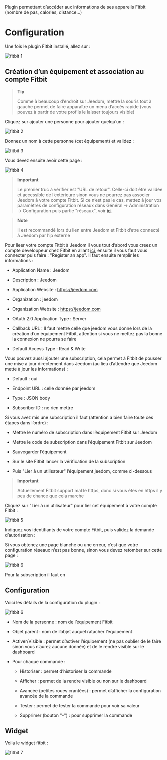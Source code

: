 Plugin permettant d’accéder aux informations de ses appareils Fitbit
(nombre de pas, calories, distance…​)

Configuration 
=============

Une fois le plugin Fitbit installé, allez sur :

![fitbit 1](./images/fitbit-1.JPG)

Création d’un équipement et association au compte Fitbit 
--------------------------------------------------------

> **Tip**
>
> Comme à beaucoup d’endroit sur Jeedom, mettre la souris tout à gauche
> permet de faire apparaître un menu d’accès rapide (vous pouvez à
> partir de votre profils le laisser toujours visible)

Cliquez sur ajouter une personne pour ajouter quelqu’un :

![fitbit 2](./images/fitbit-2.JPG)

Donnez un nom à cette personne (cet équipement) et validez :

![fitbit 3](./images/fitbit-3.JPG)

Vous devez ensuite avoir cette page :

![fitbit 4](./images/fitbit-4.JPG)

> **Important**
>
> Le premier truc à vérifier est "URL de retour". Celle-ci doit être
> validée et accessible de l’extérieure sinon vous ne pourrez pas
> associer Jeedom à votre compte Fitbit. Si ce n’est pas le cas, mettez
> à jour vos paramètres de configuration réseaux dans Général →
> Administration → Configuration puis partie "réseaux", voir
> [ici](https://www.jeedom.fr/doc/documentation/core/fr_FR/doc-core-administration.html.html#administration)

> **Note**
>
> Il est recommandé lors du lien entre Jeedom et Fitbit d’etre connecté
> à Jeedom par l’ip externe

Pour lieer votre compte Fitbit à Jeedom il vous tout d’abord vous creez
un compte developpeur chez Fitbit en allant
[ici](https://dev.fitbit.com/fr), ensuite il vous faut vous connecter
puis faire : "Register an app". Il faut ensuite remplir les informations
:

-   Application Name : Jeedom

-   Description : Jeedom

-   Application Website : <https://jeedom.com>

-   Organization : jeedom

-   Organization Website : <https://jeedom.com>

-   OAuth 2.0 Application Type : Server

-   Callback URL : Il faut mettre celle que jeedom vous donne lors de la
    création d’un équipement Fitbit, attention si vous ne mettez pas la
    bonne la connexion ne pourra se faire

-   Default Access Type : Read & Write

Vous pouvez aussi ajouter une subscription, cela permet à Fitbit de
pousser une mise à jour directement dans Jeedom (au lieu d’attendre que
Jeedom mette à jour les informations) :

-   Default : oui

-   Endpoint URL : celle donnée par jeedom

-   Type : JSON body

-   Subscriber ID : ne rien mettre

Si vous avez mis une subscription il faut (attention a bien faire toute
ces étapes dans l’ordre) :

-   Mettre le numéro de subscription dans l’équipement Fitbit sur Jeedom

-   Mettre le code de subscription dans l’équipement Fitbit sur Jeedom

-   Sauvegarder l’équipement

-   Sur le site Fitbit lancer la vérification de la subscription

-   Puis "Lier à un utilisateur" l’équipement jeedom, comme ci-dessous

> **Important**
>
> Actuellement Fitbit support mal le https, donc si vous êtes en https
> il y peu de chance que cela marche

Cliquez sur "Lier à un utilisateur" pour lier cet équipement à votre
compte Fitbit :

![fitbit 5](./images/fitbit-5.JPG)

Indiquez vos identifiants de votre compte Fitbit, puis validez la
demande d’autorisation :

Si vous obtenez une page blanche ou une erreur, c’est que votre
configuration réseaux n’est pas bonne, sinon vous devez retomber sur
cette page :

![fitbit 6](./images/fitbit-6.JPG)

Pour la subscription il faut en

Configuration 
-------------

Voici les détails de la configuration du plugin :

![fitbit 6](./images/fitbit-6.JPG)

-   Nom de la personne : nom de l’équipement Fitbit

-   Objet parent : nom de l’objet auquel ratacher l’équipement

-   Activer/Visible : permet d’activer l’équipement (ne pas oublier de
    le faire sinon vous n’aurez aucune donnée) et de le rendre visible
    sur le dashboard

-   Pour chaque commande :

    -   Historiser : permet d’historiser la commande

    -   Afficher : permet de la rendre visible ou non sur le dashboard

    -   Avancée (petites roues crantées) : permet d’afficher la
        configuration avancée de la commande

    -   Tester : permet de tester la commande pour voir sa valeur

    -   Supprimer (bouton "-") : pour supprimer la commande

Widget 
------

Voila le widget fitbit :

![fitbit 7](./images/fitbit-7.JPG)
